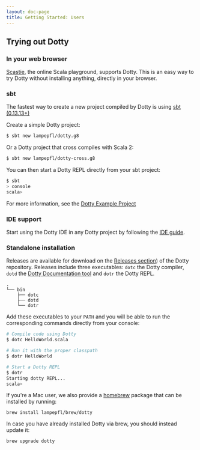 ```yaml
---
layout: doc-page
title: Getting Started: Users
---
```




## Trying out Dotty

### In your web browser
[Scastie](https://scastie.scala-lang.org/?target=dotty), the online Scala playground, supports Dotty.
This is an easy way to try Dotty without installing anything, directly in your browser.

### sbt
The fastest way to create a new project compiled by Dotty is using [sbt (0.13.13+)](http://www.scala-sbt.org/)

Create a simple Dotty project:
```bash
$ sbt new lampepfl/dotty.g8
```

Or a Dotty project that cross compiles with Scala 2:
```bash
$ sbt new lampepfl/dotty-cross.g8
```

You can then start a Dotty REPL directly from your sbt project:
```bash
$ sbt
> console
scala>
```

For more information, see the [Dotty Example Project](https://github.com/lampepfl/dotty-example-project)

### IDE support
Start using the Dotty IDE in any Dotty project by following the
[IDE guide](http://dotty.epfl.ch/docs/usage/ide-support.html).

### Standalone installation
Releases are available for download on the [Releases section](https://github.com/lampepfl/dotty/releases))
of the Dotty repository. Releases include three executables: `dotc` the Dotty compiler,
`dotd` the [Dotty Documentation tool](http://dotty.epfl.ch/docs/usage/dottydoc.html) and `dotr` the Dotty REPL.

```
.
└── bin
    ├── dotc
    ├── dotd
    └── dotr
```

Add these executables to your `PATH` and you will be able to run the corresponding commands directly
from your console:
```bash
# Compile code using Dotty
$ dotc HelloWorld.scala

# Run it with the proper classpath
$ dotr HelloWorld

# Start a Dotty REPL
$ dotr
Starting dotty REPL...
scala>
```

If you're a Mac user, we also provide a [homebrew](https://brew.sh/) package that can be installed by running:

```
brew install lampepfl/brew/dotty
```

In case you have already installed Dotty via brew, you should instead update it:

```
brew upgrade dotty
```
